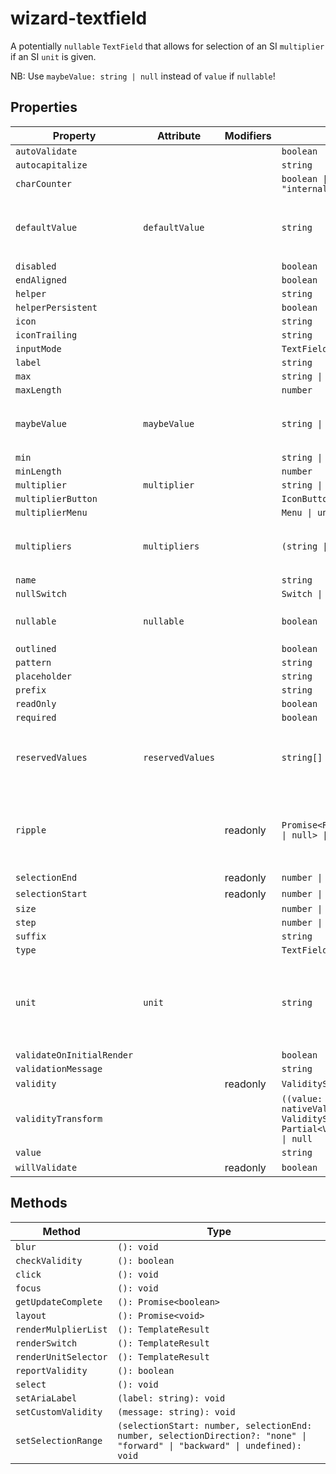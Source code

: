 # wizard-textfield

A potentially `nullable` `TextField` that allows for selection of an SI
`multiplier` if an SI `unit` is given.

NB: Use `maybeValue: string | null` instead of `value` if `nullable`!

## Properties

| Property                  | Attribute        | Modifiers | Type                                             | Default   | Description                                      |
|---------------------------|------------------|-----------|--------------------------------------------------|-----------|--------------------------------------------------|
| `autoValidate`            |                  |           | `boolean`                                        |           |                                                  |
| `autocapitalize`          |                  |           | `string`                                         |           |                                                  |
| `charCounter`             |                  |           | `boolean \| "external" \| "internal"`            |           |                                                  |
| `defaultValue`            | `defaultValue`   |           | `string`                                         | ""        | The default `value` displayed if [[`maybeValue`]] is `null`. |
| `disabled`                |                  |           | `boolean`                                        |           |                                                  |
| `endAligned`              |                  |           | `boolean`                                        |           |                                                  |
| `helper`                  |                  |           | `string`                                         |           |                                                  |
| `helperPersistent`        |                  |           | `boolean`                                        |           |                                                  |
| `icon`                    |                  |           | `string`                                         |           |                                                  |
| `iconTrailing`            |                  |           | `string`                                         |           |                                                  |
| `inputMode`               |                  |           | `TextFieldInputMode`                             |           |                                                  |
| `label`                   |                  |           | `string`                                         |           |                                                  |
| `max`                     |                  |           | `string \| number`                               |           |                                                  |
| `maxLength`               |                  |           | `number`                                         |           |                                                  |
| `maybeValue`              | `maybeValue`     |           | `string \| null`                                 |           | Replacement for `value`, can only be `null` if [[`nullable`]]. |
| `min`                     |                  |           | `string \| number`                               |           |                                                  |
| `minLength`               |                  |           | `number`                                         |           |                                                  |
| `multiplier`              | `multiplier`     |           | `string \| null`                                 |           |                                                  |
| `multiplierButton`        |                  |           | `IconButton \| undefined`                        |           |                                                  |
| `multiplierMenu`          |                  |           | `Menu \| undefined`                              |           |                                                  |
| `multipliers`             | `multipliers`    |           | `(string \| null)[]`                             | [null,""] | Selectable SI multipliers for a non-empty [[`unit`]]. |
| `name`                    |                  |           | `string`                                         |           |                                                  |
| `nullSwitch`              |                  |           | `Switch \| undefined`                            |           |                                                  |
| `nullable`                | `nullable`       |           | `boolean`                                        | false     | Whether [[`maybeValue`]] may be `null`           |
| `outlined`                |                  |           | `boolean`                                        |           |                                                  |
| `pattern`                 |                  |           | `string`                                         |           |                                                  |
| `placeholder`             |                  |           | `string`                                         |           |                                                  |
| `prefix`                  |                  |           | `string`                                         |           |                                                  |
| `readOnly`                |                  |           | `boolean`                                        |           |                                                  |
| `required`                |                  |           | `boolean`                                        |           |                                                  |
| `reservedValues`          | `reservedValues` |           | `string[]`                                       | []        | Additional values that cause validation to fail. |
| `ripple`                  |                  | readonly  | `Promise<RippleInterface \| null> \| undefined`  |           | Implement ripple getter for Ripple integration with mwc-formfield |
| `selectionEnd`            |                  | readonly  | `number \| null`                                 |           |                                                  |
| `selectionStart`          |                  | readonly  | `number \| null`                                 |           |                                                  |
| `size`                    |                  |           | `number \| null`                                 |           |                                                  |
| `step`                    |                  |           | `number \| null`                                 |           |                                                  |
| `suffix`                  |                  |           | `string`                                         |           |                                                  |
| `type`                    |                  |           | `TextFieldType`                                  |           |                                                  |
| `unit`                    | `unit`           |           | `string`                                         | ""        | SI Unit, must be non-empty to allow for selecting a [[`multiplier`]].<br />Overrides `suffix`. |
| `validateOnInitialRender` |                  |           | `boolean`                                        |           |                                                  |
| `validationMessage`       |                  |           | `string`                                         |           |                                                  |
| `validity`                |                  | readonly  | `ValidityState`                                  |           |                                                  |
| `validityTransform`       |                  |           | `((value: string, nativeValidity: ValidityState) => Partial<ValidityState>) \| null` |           |                                                  |
| `value`                   |                  |           | `string`                                         |           |                                                  |
| `willValidate`            |                  | readonly  | `boolean`                                        |           |                                                  |

## Methods

| Method               | Type                                             |
|----------------------|--------------------------------------------------|
| `blur`               | `(): void`                                       |
| `checkValidity`      | `(): boolean`                                    |
| `click`              | `(): void`                                       |
| `focus`              | `(): void`                                       |
| `getUpdateComplete`  | `(): Promise<boolean>`                           |
| `layout`             | `(): Promise<void>`                              |
| `renderMulplierList` | `(): TemplateResult`                             |
| `renderSwitch`       | `(): TemplateResult`                             |
| `renderUnitSelector` | `(): TemplateResult`                             |
| `reportValidity`     | `(): boolean`                                    |
| `select`             | `(): void`                                       |
| `setAriaLabel`       | `(label: string): void`                          |
| `setCustomValidity`  | `(message: string): void`                        |
| `setSelectionRange`  | `(selectionStart: number, selectionEnd: number, selectionDirection?: "none" \| "forward" \| "backward" \| undefined): void` |
